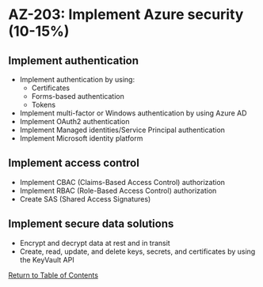# AZ-203: Implement Azure security (10-15%)
## Implement authentication
- Implement authentication by using:
    - Certificates
    - Forms-based authentication
    - Tokens
- Implement multi-factor or Windows authentication by using Azure AD
- Implement OAuth2 authentication
- Implement Managed identities/Service Principal authentication
- Implement Microsoft identity platform

## Implement access control
- Implement CBAC (Claims-Based Access Control) authorization
- Implement RBAC (Role-Based Access Control) authorization
- Create SAS (Shared Access Signatures)

## Implement secure data solutions
- Encrypt and decrypt data at rest and in transit
- Create, read, update, and delete keys, secrets, and certificates by using the KeyVault API

[Return to Table of Contents](README.md)